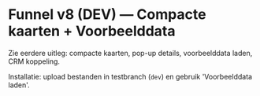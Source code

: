 # Funnel v8 (DEV) — Compacte kaarten + Voorbeelddata

Zie eerdere uitleg: compacte kaarten, pop-up details, voorbeelddata laden, CRM koppeling.

Installatie: upload bestanden in testbranch (`dev`) en gebruik 'Voorbeelddata laden'.
